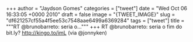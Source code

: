 
+++
author = "Jaydson Gomes"
categories = ["tweet"]
date = "Wed Oct 06 16:33:05 +0000 2010"
draft = false
image = "{TWEET_IMAGE}"
slug = "df621257cf55a4f5ee53c7548aae6499a6369284"
tags = ["tweet"]
title = """RT @brunobarreto: seria o..."""
+++
RT @brunobarreto: seria o fim do bit.ly? http://kingo.to/imL (via @jonnyken)
